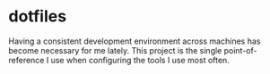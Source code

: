 # dotfiles

Having a consistent development environment across machines has become necessary for me lately. This project is the single point-of-reference I use when configuring the tools I use most often.
